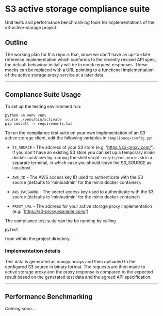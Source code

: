 # S3 active storage compliance suite

Unit tests and performance benchmarking tools for implementations of the s3-active-storage project.

## Outline 

The working plan for this repo is that, since we don't have an up-to-date reference implementation which conforms to the recently revised API spec, the default behaviour initially will be to mock request responses. These mocks can be replaced with a URL pointing to a functional implementation of the active storage proxy service at a later date.

---

## Compliance Suite Usage

To set up the testing environment run:

```
python -m venv venv
source ./venv/bin/activate
pip install -r requirements.txt
```

To run the compliance test suite on your own implementation of an S3 active storage client, edit the following variables in `compliance/config.py`:

- `S3_SOURCE` - The address of your S3 store (e.g. 'https://s3-proxy.com/'). If you don't have an existing S3 store you can set up a temporary minio docker container by running the shell script `scripts/run-minio.sh` in a separate terminal, in which case you should leave the S3_SOURCE as localhost.
  
- `AWS_ID` - The AWS access key ID used to authenticate with the S3 source (defaults to 'minioadmin' for the minio docker container).

- `AWS_PASSWORD` - The secret access key used to authenticate with the S3 source (defaults to 'minioadmin' for the minio docker container)

- `PROXY_URL` - The address for your active storage proxy implementation (e.g. 'https://s3-proxy.example.com/')

The compliance test suite can the be running by calling 
```
pytest
```
from within the project directory.

### Implementation details

Test data is generated as numpy arrays and then uploaded to the configured S3 source in binary format. The requests are then made to active storage proxy and the proxy response is compared to the expected result based on the generated test data and the agreed API specification.   


---

## Performance Benchmarking

_Coming soon..._